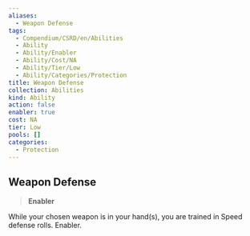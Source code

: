 ```yaml
---
aliases:
  - Weapon Defense
tags:
  - Compendium/CSRD/en/Abilities
  - Ability
  - Ability/Enabler
  - Ability/Cost/NA
  - Ability/Tier/Low
  - Ability/Categories/Protection
title: Weapon Defense
collection: Abilities
kind: Ability
action: false
enabler: true
cost: NA
tier: Low
pools: []
categories:
  - Protection
---
```

## Weapon Defense  
>**Enabler**
  
While your chosen weapon is in your hand(s), you are trained in Speed defense rolls. Enabler.
